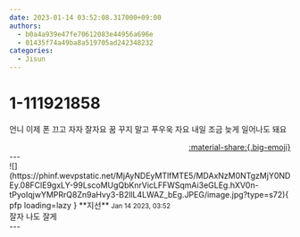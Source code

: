 ```yaml
---
date: 2023-01-14 03:52:08.317000+09:00
authors:
  - b0a4a939e47fe70612083e44956a696e
  - 01435f74a49ba8a519705ad242348232
categories:
  - Jisun
---
```


# 1-111921858

<div class="post-container" markdown="1">
<div class="content-container md-sidebar__scrollwrap" markdown="1">

언니 이제 폰 끄고 자자 잘자요 꿈 꾸지 말고 푸우욱 자요 내일 조금 늦게 일어나도 돼요

</div>
</div>

<div style="text-align: right;" markdown="1">
<a href="https://weverse.io/fromis9/fanpost/1-111921858" style="text-align: right;">:material-share:{.big-emoji}</a>
</div>
---

<div class="comments-container md-sidebar__scrollwrap" markdown="1">
<div class="comment" markdown="1">
<div class='id-container' markdown="1">
![](https://phinf.wevpstatic.net/MjAyNDEyMTlfMTE5/MDAxNzM0NTgzMjY0NDEy.08FClE9gxLY-99LscoMUgQbKnrVicLFFWSqmAi3eGLEg.hXV0n-tPyoIqjwYMPRrQ8Zn9aHvy3-B2llL4LWAZ_bEg.JPEG/image.jpg?type=s72){ pfp loading=lazy }
**<span class="artist">지선</span>** <small>Jan 14 2023, 03:52</small><br>
</div>
<div class='comment-body' markdown="1">
잘자 나도 잘게
</div>
</div>
</div>
---
